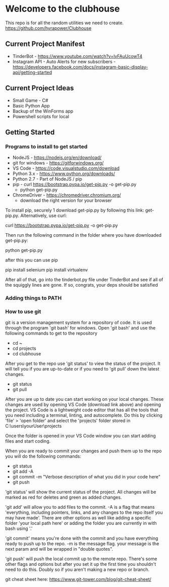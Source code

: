 # Welcome to the clubhouse

This repo is for all the random utilities we need to create.
https://github.com/hyrapower/Clubhouse

## Current Project Manifest

* TinderBot - https://www.youtube.com/watch?v=lvFAuUcowT4
* Instagram API - Auto Alerts for new subscribers - https://developers.facebook.com/docs/instagram-basic-display-api/getting-started

## Current Project Ideas

* Small Game - C#
* Basic Python App
* Backup of the WinForms app
* Powershell scripts for local

## Getting Started

### Programs to install to get started

* NodeJS - https://nodejs.org/en/download/
* git for windows - https://gitforwindows.org/
* VS Code - https://code.visualstudio.com/download
* Python 3.x - https://www.python.org/downloads/
* Python 2.7 - Part of NodeJS / pip
* pip - curl https://bootstrap.pypa.io/get-pip.py -o get-pip.py
  * python get-pip.py
* ChromeDriver - https://chromedriver.chromium.org/
  * download the right version for your browser

To install pip, securely 1 download get-pip.py by following this link: get-pip.py. Alternatively, use curl:

curl https://bootstrap.pypa.io/get-pip.py -o get-pip.py

Then run the following command in the folder where you have downloaded get-pip.py:

python get-pip.py

after this you can use pip

pip install selenium
pip install virtualenv

After all of that, go into the tinderbot.py file under TinderBot and see if all of the squiggly lines are gone. If so, congrats, your deps should be satisfied

### Adding things to PATH

### How to use git

git is a version management system for a repository of code. It is used through the program 'git bash' for windows. Open 'git bash' and use the following commands to get to the repository

* cd ~
* cd projects
* cd clubhouse

After you get to the repo use 'git status' to view the status of the project. It will tell you if you are up-to-date or if you need to 'git pull' down the latest changes.

* git status
* git pull

After you are up to date you can start working on your local changes. These changes are used by opening VS Code (download link above) and opening the project. VS Code is a lightweight code editor that has all the tools that you need including a terminal, linting, and autocomplete. Do this by clicking 'file' > 'open folder' and select the 'projects' folder stored in C:\users\yourUser\projects

Once the folder is opened in your VS Code window you can start adding files and start coding.

When you are ready to commit your changes and push them up to the repo you will do the following commands:

* git status
* git add -A
* git commit -m "Verbose description of what you did in your code here"
* git push

'git status' will show the current status of the project. All changes will be marked as red for deletes and green as added changes.

'git add' will allow you to add files to the commit. -A is a flag that means 'everything, including pointers, links, and any changes to the repo itself you may have made'. There are other options as well like adding a specific folder 'your local path here' or adding the folder you are currently in with bash using '.'

'git commit' means you're done with the commit and you have everything ready to push up to the repo. -m is the message flag. your message is the next param and will be wrapped in "double quotes".

'git push' will push the local commit up to the remote repo. There's some other flags and options but after you set it up the first time you shouldn't need to do this. Doubly so if you aren't making a new repo or branch.

git cheat sheet here: https://www.git-tower.com/blog/git-cheat-sheet/